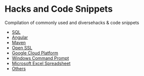 # Hacks and Code Snippets

Compilation of commonly used and diversehacks & code snippets

- <a href="https://github.com/AnanthaRajuC/Hacks-and-Code-Snippets/blob/master/Database.sql" target="_blank" >SQL</a> 
- <a href="https://github.com/AnanthaRajuC/Hacks-and-Code-Snippets/blob/master/Angular.md" target="_blank" >Angular</a> 
- <a href="https://github.com/AnanthaRajuC/Hacks-and-Code-Snippets/blob/master/Maven.md" target="_blank" >Maven</a> 
- <a href="https://github.com/AnanthaRajuC/Hacks-and-Code-Snippets/blob/master/OpenSSL.md" target="_blank" >Open SSL</a> 
- <a href="https://github.com/AnanthaRajuC/Hacks-and-Code-Snippets/blob/master/Google%20Cloud%20Platform.md" target="_blank" >Google Cloud Platform</a> 
- <a href="https://github.com/AnanthaRajuC/Hacks-and-Code-Snippets/blob/master/Command%20Prompt%20Commands.md" target="_blank" >Windows Command Prompt</a> 
- <a href="https://github.com/AnanthaRajuC/Hacks-and-Code-Snippets/blob/master/Microsoft%20Excel.md" target="_blank" >Microsoft Excel Spreadsheet</a> 
- <a href="https://github.com/AnanthaRajuC/Hacks-and-Code-Snippets/blob/master/Others.md" target="_blank" >Others</a> 
